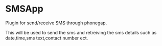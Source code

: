 SMSApp
======

Plugin for send/receive SMS through phonegap.


This will be used to send the sms and retreiving the sms details such as date,time,sms text,contact number ect.
